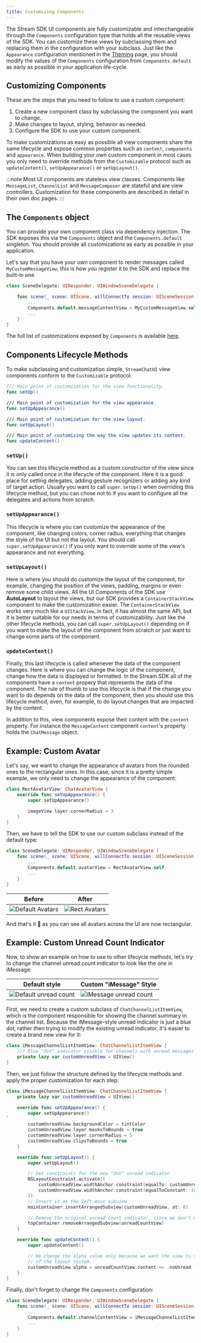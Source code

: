```yaml
---
title: Customizing Components
---
```


The Stream SDK UI components are fully customizable and interchangeable through the `Components` configuration type that holds all the reusable views of the SDK. You can customize these views by subclassing them and replacing them in the configuration with your subclass. Just like the `Appearance` configuration mentioned in the [Theming](../theming.md) page, you should modify the values of the `Components` configuration from `Components.default` as early as possible in your application life-cycle.

## Customizing Components

These are the steps that you need to follow to use a custom component:

1. Create a new component class by subclassing the component you want to change.
1. Make changes to layout, styling, behavior as needed.
1. Configure the SDK to use your custom component.

To make customizations as easy as possible all view components share the same lifecycle and expose common properties such as `content`, `components` and `appearance`. When building your own custom
component in most cases you only need to override methods from the `Customizable` protocol such as `updateContent()`, `setUpAppearance()` or `setUpLayout()`.

:::note
Most UI components are stateless view classes. Components like `MessageList`, `ChannelList` and `MessageComposer` are stateful and are view controllers. Customization for these components are described in detail in their own doc pages.
:::

## The `Components` object

You can provide your own component class via dependency injection. The SDK exposes this via the `Components` object and the `Components.default` singleton. You should provide all customizations as early as possible in your application.

Let's say that you have your own component to render messages called `MyCustomMessageView`, this is how you register it to the SDK and replace the bulit-in one

```swift
class SceneDelegate: UIResponder, UIWindowSceneDelegate {

    func scene(_ scene: UIScene, willConnectTo session: UISceneSession, options connectionOptions: UIScene.ConnectionOptions) {
        ...
        Components.default.messageContentView = MyCustomMessageView.self       
        ...
    }
}
```

The full list of customizations exposed by `Components` is available [here](../../common-content/reference-docs/stream-chat-ui/components.md#properties).

## Components Lifecycle Methods

To make subclassing and customization simple, `StreamChatUI` view components conform to the `Customizable` protocol.

```swift
/// Main point of customization for the view functionality.
func setUp()

/// Main point of customization for the view appearance.
func setUpAppearance()

/// Main point of customization for the view layout.
func setUpLayout()

/// Main point of customizing the way the view updates its content.
func updateContent()
```

### `setUp()`
You can see this lifecycle method as a custom constructor of the view since it is only called once in the lifecycle of the component. Here it is a good place for setting delegates, adding gesture recognizers or adding any kind of target action. Usually you want to call `super.setUp()` when overriding this lifecycle method, but you can chose not to if you want to configure all the delegates and actions from scratch.

### `setUpAppearance()`
This lifecycle is where you can customize the appearance of the component, like changing colors, corner radius, everything that changes the style of the UI but not the layout. You should call `super.setUpAppearance()` if you only want to override some of the view's appearance and not everything.

### `setUpLayout()`
Here is where you should do customize the layout of the component, for example, changing the position of the views, padding, margins or even remove some child views. All the UI Components of the SDK use **AutoLayout** to layout the views, but our SDK provides a `ContainerStackView` component to make the customization easier. The `ContainerStackView` works very much like a `UIStackView`, in fact, it has almost the same API, but it is better suitable for our needs in terms of customizability. Just like the other lifecycle methods, you can call `super.setUpLayout()` depending on if you want to make the layout of the component from scratch or just want to change some parts of the component.

### `updateContent()`
Finally, this last lifecycle is called whenever the data of the component changes. Here is where you can change the logic of the component, change how the data is displayed or formatted. In the Stream SDK all of the components have a `content` propery that represents the data of the component. The rule of thumb to use this lifecycle is that if the change you want to do depends on the data of the component, then you should use this lifecycle method, even, for example, to do layout changes that are impacted by the content.

In addition to this, view components expose their content with the `content` property. For instance the `MessageContent` component `content`'s property holds the `ChatMessage` object.


## Example: Custom Avatar

Let's say, we want to change the appearance of avatars from the rounded ones to the rectangular ones. In this case, since it is a pretty simple example, we only need to change the appearance of the component:

```swift
class RectAvatarView: ChatAvatarView {
    override func setUpAppearance() {
        super.setUpAppearance()

        imageView.layer.cornerRadius = 3
    }
}
```

Then, we have to tell the SDK to use our custom subclass instead of the default type:
```swift
class SceneDelegate: UIResponder, UIWindowSceneDelegate {
    func scene(_ scene: UIScene, willConnectTo session: UISceneSession, options connectionOptions: UIScene.ConnectionOptions) {
        ...
        Components.default.avatarView = RectAvatarView.self
        ...
    }
}
```

| Before  | After |
| ------------- | ------------- |
| ![Default Avatars](../../assets/default-avatars.png)  | ![Rect Avatars](../../assets/rect-avatars.png)  |

And that's it 🎉 as you can see all avatars across the UI are now rectangular.

## Example: Custom Unread Count Indicator

Now, to show an example on how to use to other lifecycle methods, let's try to change the channel unread count indicator to look like the one in iMessage:

| Default style  | Custom "iMessage" Style |
| ------------- | ------------- |
| ![Default unread count](../../assets/default-unread-count.png)  | ![iMessage unread count](../../assets/custom-unread-count.png)  |

First, we need to create a custom subclass of `ChatChannelListItemView`, which is the component responsible for showing the channel summary in the channel list. Because the iMessage-style unread indicator is just a blue dot, rather then trying to modify the existing unread indicator, it's easier to create a brand new view for it:

```swift
class iMessageChannelListItemView: ChatChannelListItemView {
    /// Blue "dot" indicator visible for channels with unread messages
    private lazy var customUnreadView = UIView()    
}
```

Then, we just follow the structure defined by the lifecycle methods and apply the proper customization for each step:
```swift
class iMessageChannelListItemView: ChatChannelListItemView {
    private lazy var customUnreadView = UIView()

    override func setUpAppearance() {
        super.setUpAppearance()
`
        customUnreadView.backgroundColor = tintColor
        customUnreadView.layer.masksToBounds = true
        customUnreadView.layer.cornerRadius = 5
        customUnreadView.clipsToBounds = true
    }

    override func setUpLayout() {
        super.setUpLayout()

        // Set constraints for the new "dot" unread indicator
        NSLayoutConstraint.activate([
            customUnreadView.widthAnchor.constraint(equalTo: customUnreadView.heightAnchor),
            customUnreadView.widthAnchor.constraint(equalToConstant: 10),
        ])
        // Insert it as the left-most subview
        mainContainer.insertArrangedSubview(customUnreadView, at: 0)

        // Remove the original unread count indicator, since we don't need it anymore
        topContainer.removeArrangedSubview(unreadCountView)
    }

    override func updateContent() {
        super.updateContent()

        // We change the alpha value only because we want the view to still be part
        // of the layout system.
        customUnreadView.alpha = unreadCountView.content == .noUnread ? 0 : 1
    }
}
```

Finally, don't forget to change the `Components` configuration:
```swift
class SceneDelegate: UIResponder, UIWindowSceneDelegate {
    func scene(_ scene: UIScene, willConnectTo session: UISceneSession, options connectionOptions: UIScene.ConnectionOptions) {
        ...
        Components.default.channelContentView = iMessageChannelListItemView.self
        ...
    }
}
```
